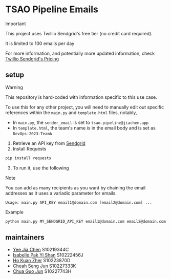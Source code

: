 # TSAO Pipeline Emails

> [!Important]
> This project uses Twillio Sendgrid's free tier (no credit card required).
> 
> It is limited to 100 emails per day
>
> For more information, and potentially more updated information, check [Twillio Sendgrid's Pricing](https://sendgrid.com/en-us/pricing)

## setup
> [!Warning]
> This repository is hard-coded with information specific to this use case.
>
> To use this for any other project, you will need to manually edit out specific references within the `main.py` and `template.html` files, notably,
> - In `main.py`, the `sender_email` is set to `tsao-pipeline@jiachen.app`
> - In `template.html`, the team's name is in the email body and is set as `DevOps-2023-TeamA`
1. Retrieve an API key from [Sendgrid](https://docs.sendgrid.com/api-reference/api-keys/create-api-keys)
2. Install Requests
```bash
pip install requests
```
3. To run it, use the following
> [!Note]
> You can add as many recipients as you want by chaining the email addresses as it uses a variadic parameter for emails.
```
Usage: main.py API_KEY email1@domain.com [email2@domain.com] ...
```
Example
```bash
python main.py MY_SENDGRID_API_KEY email1@domain.com email2@domain.com email3@domain.com email4@domain.com
```

## maintainers
- [Yee Jia Chen](https://github.com/jiachenyee) S10219344C
- [Isabelle Pak Yi Shan](https://github.com/isabellepakyishan) S10222456J
- [Ho Kuan Zher](https://github.com/Kuan-Zher) S10223870D
- [Cheah Seng Jun](https://github.com/DanielCheahSJ) S10227333K
- [Chua Guo Jun](https://github.com/GuojunLoser) S10227743H

